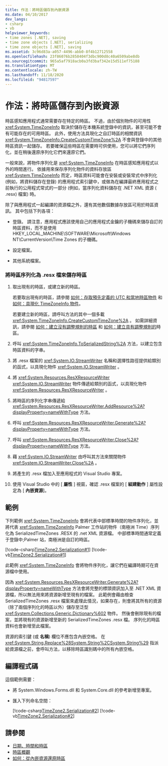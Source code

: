 ```yaml
---
title: 作法：將時區儲存到內嵌資源
ms.date: 04/10/2017
dev_langs:
- csharp
- vb
helpviewer_keywords:
- time zones [.NET], saving
- time zone objects [.NET], serializing
- time zone objects [.NET], saving
ms.assetid: 3c96d83a-a057-4496-abb0-8f4b12712558
ms.openlocfilehash: 23f86076b2858404f3dbc900d8c40a6509abe8db
ms.sourcegitcommit: 965a5af7918acb0a3fd3baf342e15d511ef75188
ms.translationtype: MT
ms.contentlocale: zh-TW
ms.lasthandoff: 11/18/2020
ms.locfileid: "94817597"
---
```

# <a name="how-to-save-time-zones-to-an-embedded-resource"></a>作法：將時區儲存到內嵌資源

時區感知應用程式通常需要存在特定的時區。 不過，由於個別物件的可用性 <xref:System.TimeZoneInfo> 取決於儲存在本機系統登錄中的資訊，甚至可能不會有可能存在的可用時區。 此外，使用方法具現化之自訂時區的相關資訊 <xref:System.TimeZoneInfo.CreateCustomTimeZone%2A> 不會與登錄中的其他時區資訊一起儲存。 若要確保這些時區在需要時可供使用，您可以將它們序列化，並在稍後還原序列化它們來還原它們。

一般來說，將物件序列化是 <xref:System.TimeZoneInfo> 在時區感知應用程式以外的時間進行。 依據用來保存序列化物件的資料存放區 <xref:System.TimeZoneInfo> 而定，時區資料可能會在安裝或安裝常式中序列化 (例如，將資料儲存在登錄) 的應用程式索引鍵中，或做為在編譯最終應用程式之前執行的公用程式常式的一部分 (例如，當序列化資料儲存在 .NET XML 資源 ( .resx) 檔案) 時。

除了與應用程式一起編譯的資源檔之外，還有其他數個數據存放區可用於時區資訊。 其中包括下列各項：

- 登錄。 請注意，應用程式應該使用自己的應用程式金鑰的子機碼來儲存自訂的時區資料，而不是使用 HKEY_LOCAL_MACHINE\SOFTWARE\Microsoft\Windows NT\CurrentVersion\Time Zones 的子機碼。

- 設定檔案。

- 其他系統檔案。

### <a name="to-save-a-time-zone-by-serializing-it-to-a-resx-file"></a>將時區序列化為 .resx 檔來儲存時區

1. 取出現有的時區，或建立新的時區。

   若要取出現有的時區，請參閱 [如何：存取預先定義的 UTC 和當地時區物件](access-utc-and-local.md) 和 [如何：具現化 TimeZoneInfo 物件](instantiate-time-zone-info.md)。

   若要建立新的時區，請呼叫方法的其中一個多載 <xref:System.TimeZoneInfo.CreateCustomTimeZone%2A> 。 如需詳細資訊，請參閱 [如何：建立沒有調整規則的時區](create-time-zones-without-adjustment-rules.md) 和 [如何：建立具有調整規則的](create-time-zones-with-adjustment-rules.md)時區。

2. 呼叫 <xref:System.TimeZoneInfo.ToSerializedString%2A> 方法，以建立包含時區資料的字串。

3. 將 .resx 檔案的 <xref:System.IO.StreamWriter> 名稱和選擇性路徑提供給類別的函式，以具現化物件 <xref:System.IO.StreamWriter> 。

4. 將 <xref:System.Resources.ResXResourceWriter> <xref:System.IO.StreamWriter> 物件傳遞給類別的函式，以具現化物件 <xref:System.Resources.ResXResourceWriter> 。

5. 將時區的序列化字串傳遞給 <xref:System.Resources.ResXResourceWriter.AddResource%2A?displayProperty=nameWithType> 方法。

6. 呼叫 <xref:System.Resources.ResXResourceWriter.Generate%2A?displayProperty=nameWithType> 方法。

7. 呼叫 <xref:System.Resources.ResXResourceWriter.Close%2A?displayProperty=nameWithType> 方法。

8. 藉 <xref:System.IO.StreamWriter> 由呼叫其方法來關閉物件 <xref:System.IO.StreamWriter.Close%2A> 。

9. 將產生的 .resx 檔加入至應用程式的 Visual Studio 專案。

10. 使用 Visual Studio 中的 [ **屬性** ] 視窗，確認 .resx 檔案的 [ **組建動作** ] 屬性設定為 [ **內嵌資源**]。

## <a name="example"></a>範例

下列範例 <xref:System.TimeZoneInfo> 會將代表中部標準時間的物件序列化，並將代表 <xref:System.TimeZoneInfo> Palmer 工作站的物件（南極洲 Time）序列化為 SerializedTimeZones .RESX 的 .net XML 資源檔。 中部標準時間通常定義于登錄中;Palmer 站，南極洲是自訂的時區。

[!code-csharp[TimeZone2.Serialization#1](../../../samples/snippets/csharp/VS_Snippets_CLR/TimeZone2.Serialization/cs/SerializeTimeZoneData.cs#1)]
[!code-vb[TimeZone2.Serialization#1](../../../samples/snippets/visualbasic/VS_Snippets_CLR/TimeZone2.Serialization/vb/SerializeTimeZoneData.vb#1)]

此範例 <xref:System.TimeZoneInfo> 會將物件序列化，讓它們在編譯時期可在資源檔中使用。

因為 <xref:System.Resources.ResXResourceWriter.Generate%2A?displayProperty=nameWithType> 方法會將完整的標頭資訊加入至 .NET XML 資源檔，所以無法用來將資源新增至現有的檔案。 此範例會藉由檢查 SerializedTimeZones .resx 檔案來處理此情況，如果存在，則會將其所有的資源（除了兩個序列化的時區以外）儲存至泛型 <xref:System.Collections.Generic.Dictionary%602> 物件。 然後會刪除現有的檔案，並將現有的資源新增至新的 SerializedTimeZones .resx 檔。 序列化的時區資料也會新增至此檔案。

資源的索引鍵 (或 **名稱**) 欄位不應包含內嵌空格。 在 <xref:System.String.Replace%28System.String%2CSystem.String%29> 指派給資源檔之前，會呼叫方法，以移除時區識別碼中的所有內嵌空格。

## <a name="compiling-the-code"></a>編譯程式碼

這個範例需要：

- 將 System.Windows.Forms.dll 和 System.Core.dll 的參考新增至專案。

- 匯入下列命名空間：

  [!code-csharp[TimeZone2.Serialization#2](../../../samples/snippets/csharp/VS_Snippets_CLR/TimeZone2.Serialization/cs/SerializeTimeZoneData.cs#2)]
  [!code-vb[TimeZone2.Serialization#2](../../../samples/snippets/visualbasic/VS_Snippets_CLR/TimeZone2.Serialization/vb/SerializeTimeZoneData.vb#2)]

## <a name="see-also"></a>請參閱

- [日期、時間和時區](index.md)
- [時區概觀](time-zone-overview.md)
- [如何：從內嵌資源還原時區](restore-time-zones-from-an-embedded-resource.md)
